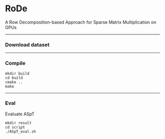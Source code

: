# RoDe
A Row Decomposition-based Approach for Sparse Matrix Multiplication on GPUs

---
### Download dataset


---
### Compile

```shell
mkdir build
cd build
cmake ..
make
```
---
### Eval
Evaluate ASpT

```shell
mkdir result
cd script
./ASpT_eval.sh
```
